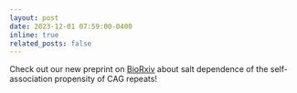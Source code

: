 ```yaml
---
layout: post
date: 2023-12-01 07:59:00-0400
inline: true
related_posts: false
---
```


Check out our new preprint on [BioRxiv](https://www.biorxiv.org/content/10.1101/2023.10.05.561104v1) about salt dependence of the self-association propensity of CAG repeats!